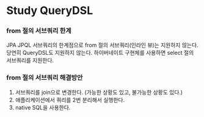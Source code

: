 # Study QueryDSL

### from 절의 서브쿼리 한계
JPA JPQL 서브쿼리의 한계점으로 from 절의 서브쿼리(인라인 뷰)는 지원하지 않는다. 당연히 QueryDSL도 지원하지 않는다. 하이버네이트 구현체를 사용하면 select 절의 서브쿼리를 지원한다.


### from 절의 서브쿼리 해결방안
1. 서브쿼리를 join으로 변경한다. (가능한 상황도 있고, 불가능한 상황도 있다.)
2. 애플리케이션에서 쿼리를 2번 분리해서 실행한다.
3. native SQL을 사용한다.